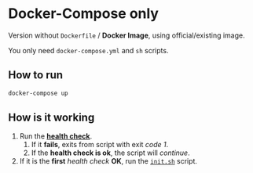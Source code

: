 # Docker-Compose only

Version without `Dockerfile` / **Docker Image**, using official/existing image.

You only need `docker-compose.yml` and `sh` scripts.

## How to run

```bash
docker-compose up
```

## How is it working

1. Run the [**health check**](docker/healthcheck.sh).
    1. If it **fails**, exits from script with exit _code 1_.
    2. If the **health check is ok**, the script will _continue_.
2. If it is the **first** _health check_ **OK**, run the
   [`init.sh`](docker/init.sh) script.

